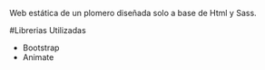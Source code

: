 Web estática de un plomero diseñada solo a base de Html y Sass.

#Librerias Utilizadas
* Bootstrap
* Animate
